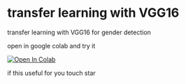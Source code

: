 # transfer learning with VGG16
transfer learning with VGG16 for gender detection 

open in google colab and try it 

<a href="https://colab.research.google.com/github/givkashi">
  <img src="https://colab.research.google.com/assets/colab-badge.svg" alt="Open In Colab"/>
</a> 

if this useful for you touch star 